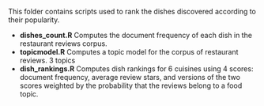 This folder contains scripts used to rank the dishes discovered according to their popularity.

- **dishes_count.R** Computes the document frequency of each dish in the restaurant reviews corpus.
- **topicmodel.R** Computes a topic model for the corpus of restaurant reviews. 3 topics
- **dish_rankings.R** Computes dish rankings for 6 cuisines using 4 scores: document frequency, average review stars, and versions of the two scores weighted by the probability that the reviews belong to a food topic.